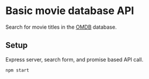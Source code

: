 # Basic movie database API
Search for movie titles in the [OMDB](https://www.omdbapi.com/) database.

## Setup
Express server, search form, and promise based API call.

`npm start`